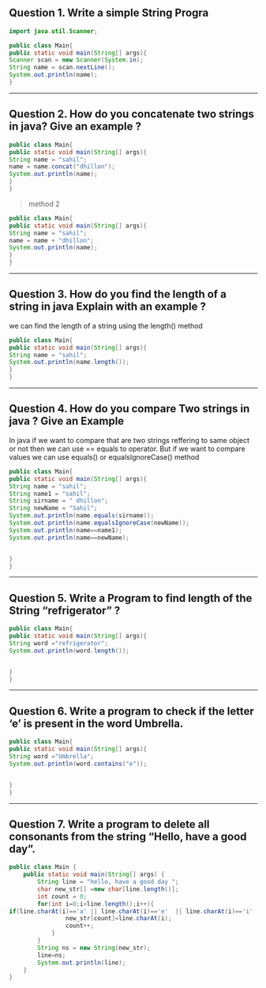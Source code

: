 ## Question 1. Write a simple String Progra
```java
import java.util.Scanner;

public class Main{
public static void main(String[] args){
Scanner scan = new Scanner(System.in);
String name = scan.nextLine();
System.out.println(name);
}
```
___
## Question 2. How do you concatenate two strings in java? Give an example ?
```java 
public class Main{
public static void main(String[] args){
String name = "sahil";
name = name.concat("dhillon");
System.out.println(name);
}
}
```
> method 2
```java
public class Main{
public static void main(String[] args){
String name = "sahil";
name = name + "dhillon";
System.out.println(name);
}
}
```
___
## Question 3.  How do you find the length of a string in java Explain with an example ?
we can find the length of a string using the length() method
```java
public class Main{
public static void main(String[] args){
String name = "sahil";
System.out.println(name.length());
}
}
```
___
## Question 4. How do you compare Two strings in java ? Give an Example
In java if we want to compare that are two strings reffering to same object or not then we can use == equals to operator. But if we want to compare values we can use equals() or equalsIgnoreCase() method
```java
public class Main{
public static void main(String[] args){
String name = "sahil";
String name1 = "sahil";
String sirname = " dhillon";
String newName = "Sahil";
System.out.println(name.equals(sirname));
System.out.println(name.equalsIgnoreCase(newName));
System.out.println(name==name1);
System.out.println(name==newName);


}
}
```
___
## Question 5. Write a Program to find length of the String “refrigerator” ?
```java
public class Main{
public static void main(String[] args){
String word ="refrigerator";
System.out.println(word.length());


}
}
```
___
## Question 6. Write a program to check if the letter ‘e’ is present in the word Umbrella.
```java 
public class Main{
public static void main(String[] args){
String word ="Umbrella";
System.out.println(word.contains("e"));


}
}
```
___
## Question 7. Write a program to delete all consonants from the string “Hello, have a good day”.
```java
public class Main {
    public static void main(String[] args) {
        String line = "hello, have a good day ";
        char new_str[] =new char[line.length()];
        int count = 0;
        for(int i=0;i<line.length();i++){
if(line.charAt(i)=='a' || line.charAt(i)=='e'  || line.charAt(i)=='i' || line.charAt(i)=='o' || line.charAt(i)=='u'){
                new_str[count]=line.charAt(i);
                count++;
            }
        }
        String ns = new String(new_str);
        line=ns;
        System.out.println(line);
    }
}
```